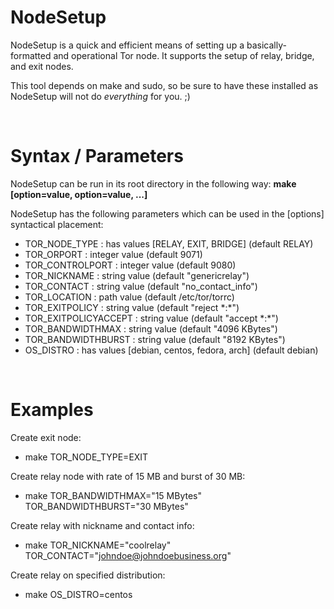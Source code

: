# NodeSetup
NodeSetup is a quick and efficient means of setting up a basically-formatted and operational Tor node. It supports the setup of relay, bridge, and exit nodes.

This tool depends on make and sudo, so be sure to have these installed as NodeSetup will not do *everything* for you. ;)

<br/>

# Syntax / Parameters
NodeSetup can be run in its root directory in the following way: <b>make [option=value, option=value, ...]</b>

NodeSetup has the following parameters which can be used in the [options] syntactical placement:
  - TOR_NODE_TYPE        : has values [RELAY, EXIT, BRIDGE] (default RELAY)
  - TOR_ORPORT           : integer value (default 9071)
  - TOR_CONTROLPORT      : integer value (default 9080)
  - TOR_NICKNAME         : string value (default "genericrelay")
  - TOR_CONTACT          : string value (default "no_contact_info")
  - TOR_LOCATION         : path value   (default /etc/tor/torrc)
  - TOR_EXITPOLICY       : string value (default "reject \*:\*")
  - TOR_EXITPOLICYACCEPT : string value (default "accept \*:\*")
  - TOR_BANDWIDTHMAX     : string value (default "4096 KBytes")
  - TOR_BANDWIDTHBURST   : string value (default "8192 KBytes")
  - OS_DISTRO            : has values [debian, centos, fedora, arch] (default debian)
  
<br/>

# Examples
Create exit node:
  - make TOR_NODE_TYPE=EXIT
  
Create relay node with rate of 15 MB and burst of 30 MB:
  - make TOR_BANDWIDTHMAX="15 MBytes" TOR_BANDWIDTHBURST="30 MBytes"
  
Create relay with nickname and contact info:
  - make TOR_NICKNAME="coolrelay" TOR_CONTACT="johndoe@johndoebusiness.org"
  
Create relay on specified distribution:
  - make OS_DISTRO=centos
